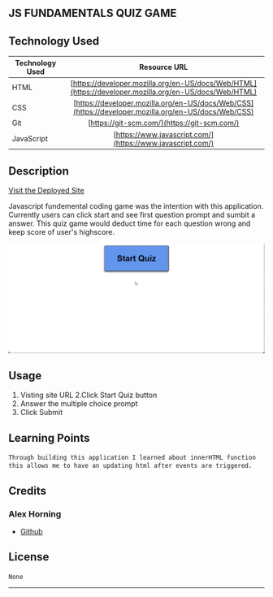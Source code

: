 ## JS FUNDAMENTALS QUIZ GAME

## Technology Used 

| Technology Used         | Resource URL           | 
| ------------- |:-------------:| 
| HTML    | [https://developer.mozilla.org/en-US/docs/Web/HTML](https://developer.mozilla.org/en-US/docs/Web/HTML) | 
| CSS     | [https://developer.mozilla.org/en-US/docs/Web/CSS](https://developer.mozilla.org/en-US/docs/Web/CSS)      |   
| Git | [https://git-scm.com/](https://git-scm.com/)     |    
| JavaScript | [https://www.javascript.com/](https://www.javascript.com/)     |   


## Description 

[Visit the Deployed Site](https://makeitouthill.github.io/Code-JS-Quiz/)

Javascript fundemental coding game was the intention with this application. Currently users can click start and see first question prompt and sumbit a answer. This quiz game would deduct time for each question wrong and keep score of user's highscore.


![Site Langing Page](./assets/images/Demo.gif)




## Usage 

1. Visting site URL
2.Click Start Quiz button
3. Answer the multiple choice prompt
4. Click Submit


## Learning Points 

    Through building this application I learned about innerHTML function
    this allows me to have an updating html after events are triggered.

## Credits

### Alex Horning

* [Github](https://github.com/makeitouthill/)

## License
    None

---
